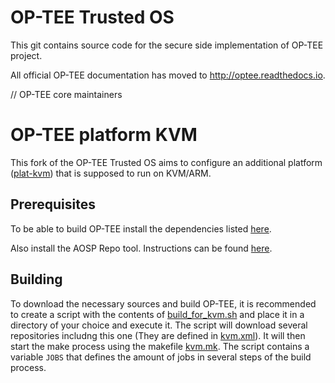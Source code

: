 # OP-TEE Trusted OS
This git contains source code for the secure side implementation of OP-TEE
project.

All official OP-TEE documentation has moved to http://optee.readthedocs.io.

// OP-TEE core maintainers

# OP-TEE platform KVM
This fork of the OP-TEE Trusted OS aims to configure an additional platform ([plat-kvm](https://github.com/Lenz-K/optee_os_kvm/tree/plat-kvm/core/arch/arm/plat-kvm)) that is supposed to run on KVM/ARM.

## Prerequisites

To be able to build OP-TEE install the dependencies listed [here](https://optee.readthedocs.io/en/latest/building/prerequisites.html).

Also install the AOSP Repo tool. Instructions can be found [here](https://source.android.com/setup/develop#installing-repo).

## Building

To download the necessary sources and build OP-TEE, it is recommended to create a script with the contents of [build_for_kvm.sh](https://github.com/Lenz-K/optee_os_kvm/blob/plat-kvm/build_for_kvm.sh) and place it in a directory of your choice and execute it. The script will download several repositories includng this one (They are defined in [kvm.xml](https://github.com/Lenz-K/optee_os_kvm/blob/plat-kvm/kvm.xml)). It will then start the make process using the makefile [kvm.mk](https://github.com/Lenz-K/optee_os_kvm/blob/plat-kvm/kvm.mk). The script contains a variable `JOBS` that defines the amount of jobs in several steps of the build process.

